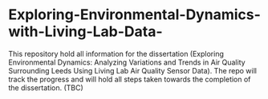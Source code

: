 # Exploring-Environmental-Dynamics-with-Living-Lab-Data-
This repository hold all information for the dissertation (Exploring Environmental Dynamics: Analyzing Variations and Trends in Air Quality Surrounding Leeds Using Living Lab Air Quality Sensor Data). The repo will track the progress and will hold all steps taken towards the completion of the dissertation. (TBC)
